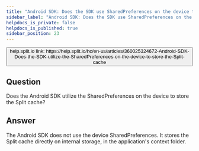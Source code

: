 ```yaml
---
title: "Android SDK: Does the SDK use SharedPreferences on the device to store the Split cache?"
sidebar_label: "Android SDK: Does the SDK use SharedPreferences on the device to store the Split cache?"
helpdocs_is_private: false
helpdocs_is_published: true
sidebar_position: 23
---
```


<p>
  <button style={{borderRadius:'8px', border:'1px', fontFamily:'Courier New', fontWeight:'800', textAlign:'left'}}> help.split.io link: https://help.split.io/hc/en-us/articles/360025324672-Android-SDK-Does-the-SDK-utilize-the-SharedPreferences-on-the-device-to-store-the-Split-cache </button>
</p>

## Question
Does the Android SDK utilize the SharedPreferences on the device to store the Split cache?

## Answer
The Android SDK does not use the device SharedPreferences. It stores the Split cache directly on internal storage, in the application's context folder.